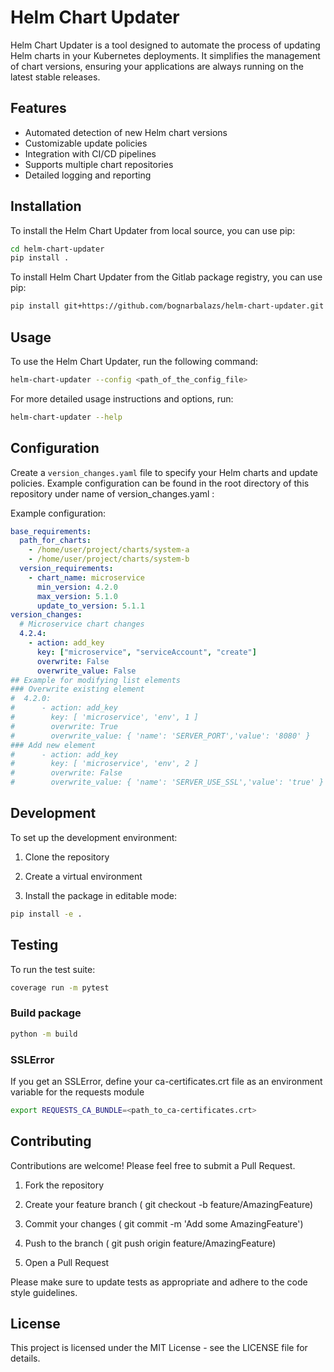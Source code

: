 # Helm Chart Updater

Helm Chart Updater is a tool designed to automate the process of updating Helm charts in your Kubernetes deployments. It simplifies the management of chart versions, ensuring your applications are always running on the latest stable releases.

## Features

- Automated detection of new Helm chart versions
- Customizable update policies
- Integration with CI/CD pipelines
- Supports multiple chart repositories
- Detailed logging and reporting

## Installation

To install the Helm Chart Updater from local source, you can use pip:

```bash
cd helm-chart-updater
pip install .
```

To install Helm Chart Updater from the Gitlab package registry, you can use pip:

```bash
pip install git+https://github.com/bognarbalazs/helm-chart-updater.git
```

## Usage

To use the Helm Chart Updater, run the following command:

```bash
helm-chart-updater --config <path_of_the_config_file>
```

For more detailed usage instructions and options, run:

```bash
helm-chart-updater --help
```

## Configuration

Create a `version_changes.yaml` file to specify your Helm charts and update policies. Example configuration can be found in the root directory of this repository under name of version_changes.yaml :

Example configuration:

```yaml
base_requirements:
  path_for_charts:
    - /home/user/project/charts/system-a
    - /home/user/project/charts/system-b
  version_requirements:
    - chart_name: microservice
      min_version: 4.2.0
      max_version: 5.1.0
      update_to_version: 5.1.1
version_changes:
  # Microservice chart changes
  4.2.4:
    - action: add_key
      key: ["microservice", "serviceAccount", "create"]
      overwrite: False
      overwrite_value: False
## Example for modifying list elements
### Overwrite existing element
#  4.2.0:
#      - action: add_key
#        key: [ 'microservice', 'env', 1 ]
#        overwrite: True
#        overwrite_value: { 'name': 'SERVER_PORT','value': '8080' }
### Add new element
#      - action: add_key
#        key: [ 'microservice', 'env', 2 ]
#        overwrite: False
#        overwrite_value: { 'name': 'SERVER_USE_SSL','value': 'true' }
```

## Development

To set up the development environment:

1. Clone the repository

2. Create a virtual environment

3. Install the package in editable mode:

```bash
pip install -e .
```

## Testing

To run the test suite:

```bash
coverage run -m pytest
```

### Build package

```bash
python -m build
```

### SSLError

If you get an SSLError, define your ca-certificates.crt file as an environment variable for the requests module

```bash
export REQUESTS_CA_BUNDLE=<path_to_ca-certificates.crt>
```

## Contributing

Contributions are welcome! Please feel free to submit a Pull Request.

1. Fork the repository

2. Create your feature branch ( git checkout -b feature/AmazingFeature)

3. Commit your changes ( git commit -m 'Add some AmazingFeature')

4. Push to the branch ( git push origin feature/AmazingFeature)

5. Open a Pull Request

Please make sure to update tests as appropriate and adhere to the code style guidelines.

## License

This project is licensed under the MIT License - see the LICENSE file for details.
